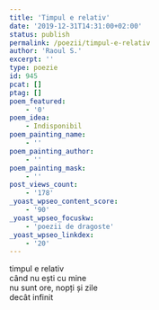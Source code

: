 ```yaml
---
title: 'Timpul e relativ'
date: '2019-12-31T14:31:00+02:00'
status: publish
permalink: /poezii/timpul-e-relativ
author: 'Raoul S.'
excerpt: ''
type: poezie
id: 945
pcat: []
ptag: []
poem_featured:
    - '0'
poem_idea:
    - Indisponibil
poem_painting_name:
    - ''
poem_painting_author:
    - ''
poem_painting_mask:
    - ''
post_views_count:
    - '178'
_yoast_wpseo_content_score:
    - '90'
_yoast_wpseo_focuskw:
    - 'poezii de dragoste'
_yoast_wpseo_linkdex:
    - '20'
---
```

timpul e relativ  
când nu ești cu mine  
nu sunt ore, nopți și zile  
decât infinit
